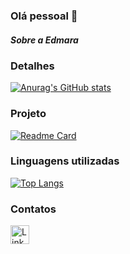 ### Olá pessoal 👋

##### Sobre a Edmara


### Detalhes

[![Anurag's GitHub stats](https://github-readme-stats.vercel.app/api?username=edmara-araujo&show_icons=true&theme=dark)](https://github.com/anuraghazra/github-readme-stats)

### Projeto

[![Readme Card](https://github-readme-stats.vercel.app/api/pin/?username=edmara-araujo&repo=Tik-Tok-Project&theme=dark)](https://github.com/anuraghazra/github-readme-stats)

### Linguagens utilizadas

[![Top Langs](https://github-readme-stats.vercel.app/api/top-langs/?username=edmara-araujo&layout=compact)](https://github.com/anuraghazra/github-readme-stats)


### Contatos

[<img src='https://img.shields.io/badge/LinkedIn-0077B5?style=for-the-badge&logo=linkedin&logoColor=white' alt='Linkedin' height='30'>]([https://www.linkedin.com/in/edmara-araujo/])



<!--
**edmara-araujo/edmara-araujo** is a ✨ _special_ ✨ repository because its `README.md` (this file) appears on your GitHub profile.

Here are some ideas to get you started:

- 🔭 I’m currently working on ...
- 🌱 I’m currently learning ...
- 👯 I’m looking to collaborate on ...
- 🤔 I’m looking for help with ...
- 💬 Ask me about ...
- 📫 How to reach me: ...
- 😄 Pronouns: ...
- ⚡ Fun fact: ...
-->

